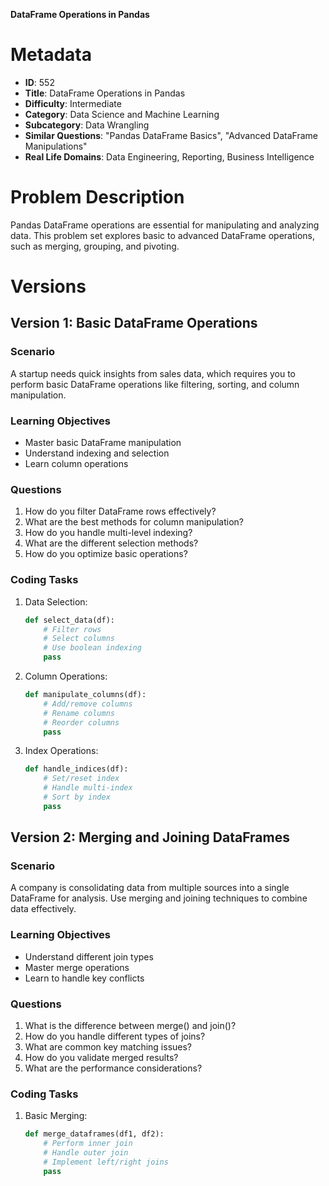 **DataFrame Operations in Pandas**

# Metadata

- **ID**: 552
- **Title**: DataFrame Operations in Pandas
- **Difficulty**: Intermediate
- **Category**: Data Science and Machine Learning
- **Subcategory**: Data Wrangling
- **Similar Questions**: "Pandas DataFrame Basics", "Advanced DataFrame Manipulations"
- **Real Life Domains**: Data Engineering, Reporting, Business Intelligence

# Problem Description

Pandas DataFrame operations are essential for manipulating and analyzing data. This problem set explores basic to advanced DataFrame operations, such as merging, grouping, and pivoting.

# Versions

## Version 1: Basic DataFrame Operations

### Scenario

A startup needs quick insights from sales data, which requires you to perform basic DataFrame operations like filtering, sorting, and column manipulation.

### Learning Objectives

- Master basic DataFrame manipulation
- Understand indexing and selection
- Learn column operations

### Questions

1. How do you filter DataFrame rows effectively?
2. What are the best methods for column manipulation?
3. How do you handle multi-level indexing?
4. What are the different selection methods?
5. How do you optimize basic operations?

### Coding Tasks

1. Data Selection:

   ```python
   def select_data(df):
       # Filter rows
       # Select columns
       # Use boolean indexing
       pass
   ```

2. Column Operations:

   ```python
   def manipulate_columns(df):
       # Add/remove columns
       # Rename columns
       # Reorder columns
       pass
   ```

3. Index Operations:
   ```python
   def handle_indices(df):
       # Set/reset index
       # Handle multi-index
       # Sort by index
       pass
   ```

## Version 2: Merging and Joining DataFrames

### Scenario

A company is consolidating data from multiple sources into a single DataFrame for analysis. Use merging and joining techniques to combine data effectively.

### Learning Objectives

- Understand different join types
- Master merge operations
- Learn to handle key conflicts

### Questions

1. What is the difference between merge() and join()?
2. How do you handle different types of joins?
3. What are common key matching issues?
4. How do you validate merged results?
5. What are the performance considerations?

### Coding Tasks

1. Basic Merging:
   ```python
   def merge_dataframes(df1, df2):
       # Perform inner join
       # Handle outer join
       # Implement left/right joins
       pass
   ```
